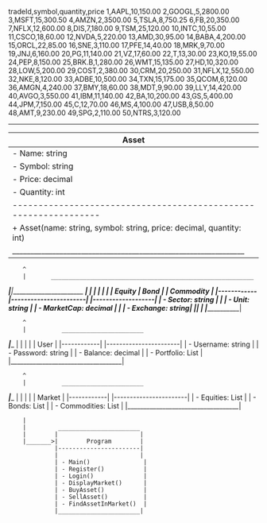 tradeId,symbol,quantity,price
1,AAPL,10,150.00
2,GOOGL,5,2800.00
3,MSFT,15,300.50
4,AMZN,2,3500.00
5,TSLA,8,750.25
6,FB,20,350.00
7,NFLX,12,600.00
8,DIS,7,180.00
9,TSM,25,120.00
10,INTC,10,55.00
11,CSCO,18,60.00
12,NVDA,5,220.00
13,AMD,30,95.00
14,BABA,4,200.00
15,ORCL,22,85.00
16,SNE,3,110.00
17,PFE,14,40.00
18,MRK,9,70.00
19,JNJ,6,160.00
20,PG,11,140.00
21,VZ,17,60.00
22,T,13,30.00
23,KO,19,55.00
24,PEP,8,150.00
25,BRK.B,1,280.00
26,WMT,15,135.00
27,HD,10,320.00
28,LOW,5,200.00
29,COST,2,380.00
30,CRM,20,250.00
31,NFLX,12,550.00
32,NKE,8,120.00
33,ADBE,10,500.00
34,TXN,15,175.00
35,QCOM,6,120.00
36,AMGN,4,240.00
37,BMY,18,60.00
38,MDT,9,90.00
39,LLY,14,420.00
40,AVGO,3,550.00
41,IBM,11,140.00
42,BA,10,200.00
43,GS,5,400.00
44,JPM,7,150.00
45,C,12,70.00
46,MS,4,100.00
47,USB,8,50.00
48,AMT,9,230.00
49,SPG,2,110.00
50,NTRS,3,120.00
________________________________________________________________
|                             Asset                              |
|----------------------------------------------------------------|
| - Name: string                                                 |
| - Symbol: string                                               |
| - Price: decimal                                               |
| - Quantity: int                                                |
|----------------------------------------------------------------|
| + Asset(name: string, symbol: string, price: decimal, quantity: int) |
|________________________________________________________________|

        ^
        |       _________________________________________________________
   _____|______|_______________________            ___________________|
  |            |                       |          |                   |
  |  Equity    |        Bond           |          |    Commodity      |
  |------------|-----------------------|          |-------------------|
  | - Sector: string           |       |          | - Unit: string    |
  | - MarketCap: decimal       |       |          | - Exchange: string|
  |____________________________|       |          |___________________|

        ^
        |          _______________________
   _____|______   |                       |
  |            |  |         User          |
  |------------|  |-----------------------|
  | - Username: string                |
  | - Password: string                |
  | - Balance: decimal                |
  | - Portfolio: List<Asset>          |
  |___________________________________|

        ^
        |          _______________________
   _____|______   |                       |
  |            |  |        Market         |
  |------------|  |-----------------------|
  | - Equities: List<Equity>            |
  | - Bonds: List<Bond>                 |
  | - Commodities: List<Commodity>      |
  |___________________________________|

        |
        |         _______________________
        |        |                       |
        |_______>|        Program        |
                 |-----------------------|
                 |                       |
                 | - Main()               |
                 | - Register()           |
                 | - Login()              |
                 | - DisplayMarket()      |
                 | - BuyAsset()           |
                 | - SellAsset()          |
                 | - FindAssetInMarket()  |
                 |_______________________|
